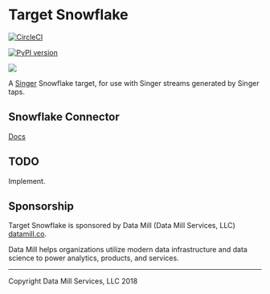 # Target Snowflake

[![CircleCI](https://circleci.com/gh/datamill-co/target-snowflake.svg?style=svg)](https://circleci.com/gh/datamill-co/target-snowflake)

[![PyPI version](https://badge.fury.io/py/singer-target-snowflake.svg)](https://pypi.org/project/singer-target-snowflake/)

[![](https://img.shields.io/librariesio/github/datamill-co/target-snowflake.svg)](https://libraries.io/github/datamill-co/target-snowflake)

A [Singer](https://singer.io/) Snowflake target, for use with Singer streams generated by Singer taps.

## Snowflake Connector

[Docs](https://docs.snowflake.net/manuals/user-guide/python-connector.html)

## TODO

Implement.

## Sponsorship

Target Snowflake is sponsored by Data Mill (Data Mill Services, LLC) [datamill.co](https://datamill.co/).

Data Mill helps organizations utilize modern data infrastructure and data science to power analytics, products, and services.

---

Copyright Data Mill Services, LLC 2018
